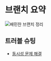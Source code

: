 # 브랜치 요약

![배민찬 브랜치 정리](https://user-images.githubusercontent.com/37682858/90497201-c9bf2700-e181-11ea-91e3-ba9335faa52b.jpeg)



## 트러블 슈팅

* [동시성 문제 해결](https://github.com/1Consumption/sidedish-10/blob/modifyNetwork/iOS/SideDish/README.md)